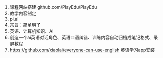 1. 课程网站搭建 github.com/PlayEdu/PlayEdu
2. 教学内容制定
3. pi.ai
4. 宗旨：简单明了
5. 英语、计算机知识、AI
6. 创造一个ai英语对话角色、英语口语纠错、训练内容自动归档成笔记格式、录屏教程
7. https://github.com/xiaolai/everyone-can-use-english   英语学习app安装
